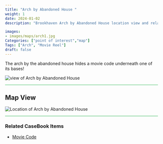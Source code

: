 ```yaml
---
title: "Arch by Abandoned House "
weight: 1
date: 2024-01-02
description: "Brookhaven Arch by Abandoned House location view and related secrets"

images:
- images/maps/arch1.jpg
Categories: ["point of interest","map"]
Tags: ["Arch", "Movie Reel"]
draft: false
--- 
```



The arch by the abandoned house hides a movie code underneath one of its bases!

![view of Arch by Abandoned House](/images/maps/arch1.jpg)

<hr style="background-color: #28b44c" size=8>

## Map View

![Location of Arch by Abandoned House](/images/maps/arch-by-abandoned-house.png)
<hr style="background-color: #28b44c" size=8>

### Related CaseBook Items

- [Movie Code](/casebook/movie_codes/#eagle-view-arch-code)